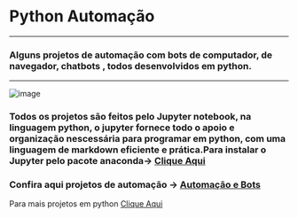 # Python Automação
***

 ### Alguns projetos de automação com bots de computador, de navegador, chatbots , todos desenvolvidos em python.
 ***
![image](https://github.com/Gabriel-Ribeiro-Barbosa/Python_Automacao_Bots/assets/168477908/9aabc599-bce6-48e1-b295-520bb0332c62)

 ### Todos os projetos são feitos pelo Jupyter notebook, na linguagem python, o jupyter fornece todo o apoio e organização nescessária para programar em python, com uma linguagem de markdown eficiente e prática.Para instalar o Jupyter pelo pacote anaconda-> [Clique Aqui](https://www.anaconda.com)
 ### Confira aqui projetos de automação -> [Automação e Bots](Gabriel-Ribeiro-Barbosa/Python_Automacao_Bots)
 
 Para mais projetos em python [Clique Aqui](https://github.com/Gabriel-Ribeiro-Barbosa)

